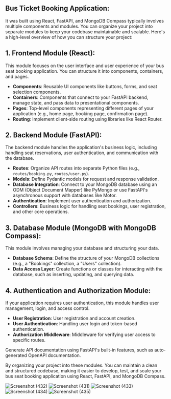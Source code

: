 ## Bus Ticket Booking Application:
It was built using React, FastAPI, and MongoDB Compass typically involves multiple components and modules. You can organize your project into separate modules to keep your codebase maintainable and scalable. Here's a high-level overview of how you can structure your project:

## 1. Frontend Module (React):

   This module focuses on the user interface and user experience of your bus seat booking application. You can structure it into components, containers, and pages.

   - **Components**: Reusable UI components like buttons, forms, and seat selection components.
   - **Containers**: Components that connect to your FastAPI backend, manage state, and pass data to presentational components.
   - **Pages**: Top-level components representing different pages of your application (e.g., home page, booking page, confirmation page).
   - **Routing**: Implement client-side routing using libraries like React Router.

## 2. **Backend Module (FastAPI)**:

   The backend module handles the application's business logic, including handling seat reservations, user authentication, and communication with the database.

   - **Routes**: Organize API routes into separate Python files (e.g., `routes/booking.py`, `routes/user.py`).
   - **Models**: Define Pydantic models for request and response validation.
   - **Database Integration**: Connect to your MongoDB database using an ODM (Object Document Mapper) like PyMongo or use FastAPI's asynchronous support with databases like Motor.
   - **Authentication**: Implement user authentication and authorization.
   - **Controllers**: Business logic for handling seat bookings, user registration, and other core operations.

## 3. **Database Module (MongoDB with MongoDB Compass)**:

   This module involves managing your database and structuring your data.

   - **Database Schema**: Define the structure of your MongoDB collections (e.g., a "Bookings" collection, a "Users" collection).
   - **Data Access Layer**: Create functions or classes for interacting with the database, such as inserting, updating, and querying data.

## 4. **Authentication and Authorization Module**:

   If your application requires user authentication, this module handles user management, login, and access control.

   - **User Registration**: User registration and account creation.
   - **User Authentication**: Handling user login and token-based authentication.
   - **Authorization Middleware**: Middleware for verifying user access to specific routes.

   Generate API documentation using FastAPI's built-in features, such as auto-generated OpenAPI documentation.

By organizing your project into these modules. You can maintain a clean and structured codebase, making it easier to develop, test, and scale your bus seat booking application using React, FastAPI, and MongoDB Compass.

![Screenshot (432)](https://github.com/Aswinsrini/Bus-ticket-booking-application-frontend/assets/93860076/8301bfbf-a921-4f19-a356-f24c6662586c)
![Screenshot (431)](https://github.com/Aswinsrini/Bus-ticket-booking-application-frontend/assets/93860076/1d192b9b-95c1-463e-b5c8-0b098635a9ef) 
![Screenshot (433)](https://github.com/Aswinsrini/Bus-ticket-booking-application-frontend/assets/93860076/9e914862-6f71-4543-a656-24609c8e6d50)
![Screenshot (434)](https://github.com/Aswinsrini/Bus-ticket-booking-application-frontend/assets/93860076/1a4156ed-20b8-48e3-ae54-b2409cf5c917)
![Screenshot (435)](https://github.com/Aswinsrini/Bus-ticket-booking-application-frontend/assets/93860076/2d1806ed-f693-427b-8cf8-d326a8a01839)
